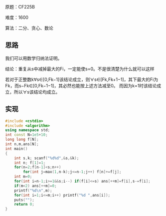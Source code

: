 原题：CF225B

难度：1600

算法：二分、贪心、数论

## 思路

我们可以用数学归纳法证明。

结论：重复从s中减掉最大的Fi，一定能使s=0。不是很清楚为什么就可以这样

若对于正整数k∀s∈[0,Fk−1]该结论成立，则∀s∈[Fk,Fk+1−1]，其下最大的Fi为Fk，而s−Fk∈[0,Fk−1−1]，其必然也能按上述方法减至0。 而因为k=1时该结论成立，所以∀s该结论均成立。

## 实现
```cpp
#include <cstdio>
#include <algorithm>
using namespace std;
int const N=1e5+10;
long long f[N];
int n,m,ans[N];
int main()
{
    int s,k; scanf("%d%d",&s,&k);
    int n; f[1]=1;
    for(n=2;f[n-1]<s;n++)
        for(int j=max(1,n-k);j<=n-1;j++) f[n]+=f[j];
    int m=0;
    for(int i=n-1;i>=1&&s;i--) if(f[i]<=s) ans[++m]=f[i],s-=f[i];
    if(m<2) ans[++m]=0;
    printf("%d\n",m);
    for(int i=1;i<=m;i++) printf("%d ",ans[i]);
    puts("");
    return 0;
}

```